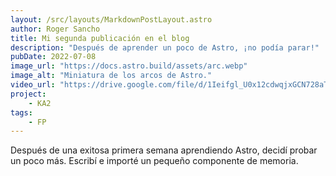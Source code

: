 ```yaml
---
layout: /src/layouts/MarkdownPostLayout.astro
author: Roger Sancho
title: Mi segunda publicación en el blog
description: "Después de aprender un poco de Astro, ¡no podía parar!"
pubDate: 2022-07-08
image_url: "https://docs.astro.build/assets/arc.webp"
image_alt: "Miniatura de los arcos de Astro."
video_url: "https://drive.google.com/file/d/1Ieifgl_U0x12cdwqjxGCN728aTQU-u4s/view?usp=sharing"
project:
    - KA2
tags:
    - FP
---
```


Después de una exitosa primera semana aprendiendo Astro, decidí probar un poco más. Escribí e importé un pequeño componente de memoria.